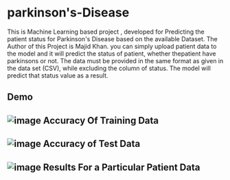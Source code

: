 # parkinson's-Disease
This is Machine Learning based project , developed for Predicting the patient status for Parkinson's Disease based on the available Dataset. The Author of this Project is Majid Khan. 
you can simply upload patient data to the model and it will predict the status of patient, whether thepatient have parkinsons or not.
The data must be provided in the same format as given in the data set (CSV), while excluding the column of status. The model will predict that status value as a result.

Demo
-----------------------------

![image](https://user-images.githubusercontent.com/81530072/182952896-7b390077-f859-44f7-944e-6e3cecc47b58.png)
  Accuracy Of Training Data
--------------------------

![image](https://user-images.githubusercontent.com/81530072/182953140-0a94cd2c-3aef-49fa-951d-876a4a9f3939.png)
  Accuracy of Test Data
--------------------------



![image](https://user-images.githubusercontent.com/81530072/182953406-bb8ca515-b6aa-4b45-8a87-80b6cca424fd.png)
Results For a Particular Patient Data
--------------------
